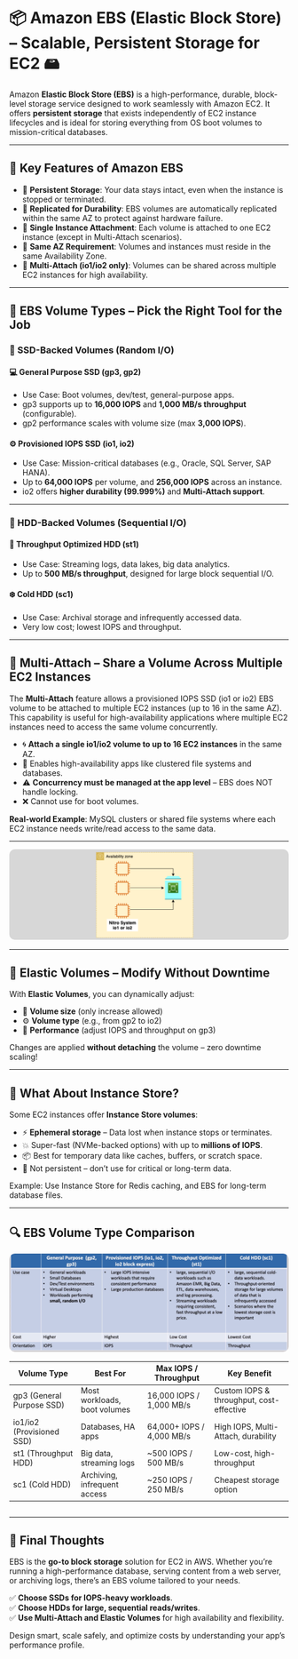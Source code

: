 # 📦 Amazon EBS (Elastic Block Store) – Scalable, Persistent Storage for EC2 🖴

Amazon **Elastic Block Store (EBS)** is a high-performance, durable, block-level storage service designed to work seamlessly with Amazon EC2. It offers **persistent storage** that exists independently of EC2 instance lifecycles and is ideal for storing everything from OS boot volumes to mission-critical databases.

---

## 🔑 Key Features of Amazon EBS

- 🧠 **Persistent Storage**: Your data stays intact, even when the instance is stopped or terminated.
- 🔁 **Replicated for Durability**: EBS volumes are automatically replicated within the same AZ to protect against hardware failure.
- 🔗 **Single Instance Attachment**: Each volume is attached to one EC2 instance (except in Multi-Attach scenarios).
- 📍 **Same AZ Requirement**: Volumes and instances must reside in the same Availability Zone.
- 🔄 **Multi-Attach (io1/io2 only)**: Volumes can be shared across multiple EC2 instances for high availability.

---

## 🏅 EBS Volume Types – Pick the Right Tool for the Job

### 🚀 SSD-Backed Volumes (Random I/O)

#### 💻 General Purpose SSD (gp3, gp2)

- Use Case: Boot volumes, dev/test, general-purpose apps.
- gp3 supports up to **16,000 IOPS** and **1,000 MB/s throughput** (configurable).
- gp2 performance scales with volume size (max **3,000 IOPS**).

#### ⚙️ Provisioned IOPS SSD (io1, io2)

- Use Case: Mission-critical databases (e.g., Oracle, SQL Server, SAP HANA).
- Up to **64,000 IOPS** per volume, and **256,000 IOPS** across an instance.
- io2 offers **higher durability (99.999%)** and **Multi-Attach support**.

---

### 🐢 HDD-Backed Volumes (Sequential I/O)

#### 🚌 Throughput Optimized HDD (st1)

- Use Case: Streaming logs, data lakes, big data analytics.
- Up to **500 MB/s throughput**, designed for large block sequential I/O.

#### ❄️ Cold HDD (sc1)

- Use Case: Archival storage and infrequently accessed data.
- Very low cost; lowest IOPS and throughput.

---

## 🔗 Multi-Attach – Share a Volume Across Multiple EC2 Instances

The **Multi-Attach** feature allows a provisioned IOPS SSD (io1 or io2) EBS volume to be attached to multiple EC2 instances (up to 16 in the same AZ). This capability is useful for high-availability applications where multiple EC2 instances need to access the same volume concurrently.

- 🌀 **Attach a single io1/io2 volume to up to 16 EC2 instances** in the same AZ.
- 📡 Enables high-availability apps like clustered file systems and databases.
- ⚠️ **Concurrency must be managed at the app level** – EBS does NOT handle locking.
- ❌ Cannot use for boot volumes.

**Real-world Example**: MySQL clusters or shared file systems where each EC2 instance needs write/read access to the same data.

---

<div style="text-align: center;">
    <img src="images/ebs-multi-attach.png" style="border-radius: 10px;" alt="Multi-Attach for EBS Volumes">
</div>

---

## 🔧 Elastic Volumes – Modify Without Downtime

With **Elastic Volumes**, you can dynamically adjust:

- 📏 **Volume size** (only increase allowed)
- ⚙️ **Volume type** (e.g., from gp2 to io2)
- 🚀 **Performance** (adjust IOPS and throughput on gp3)

Changes are applied **without detaching** the volume – zero downtime scaling!

---

## 🧪 What About Instance Store?

Some EC2 instances offer **Instance Store volumes**:

- ⚡ **Ephemeral storage** – Data lost when instance stops or terminates.
- 💥 Super-fast (NVMe-backed options) with up to **millions of IOPS**.
- 📦 Best for temporary data like caches, buffers, or scratch space.
- 🚫 Not persistent – don’t use for critical or long-term data.

Example: Use Instance Store for Redis caching, and EBS for long-term database files.

---

## 🔍 EBS Volume Type Comparison

<div style="text-align: center;">
    <img src="images/ebs-types.png" style="border-radius: 10px;" alt="EBS Volume Types">
</div>

<div style="display: flex; justify-content: center; align-items: center;">

| Volume Type               | Best For                     | Max IOPS / Throughput     | Key Benefit                              |
| ------------------------- | ---------------------------- | ------------------------- | ---------------------------------------- |
| gp3 (General Purpose SSD) | Most workloads, boot volumes | 16,000 IOPS / 1,000 MB/s  | Custom IOPS & throughput, cost-effective |
| io1/io2 (Provisioned SSD) | Databases, HA apps           | 64,000+ IOPS / 4,000 MB/s | High IOPS, Multi-Attach, durability      |
| st1 (Throughput HDD)      | Big data, streaming logs     | ~500 IOPS / 500 MB/s      | Low-cost, high-throughput                |
| sc1 (Cold HDD)            | Archiving, infrequent access | ~250 IOPS / 250 MB/s      | Cheapest storage option                  |

</div>

---

## 🧠 Final Thoughts

EBS is the **go-to block storage** solution for EC2 in AWS. Whether you’re running a high-performance database, serving content from a web server, or archiving logs, there’s an EBS volume tailored to your needs.

✅ **Choose SSDs for IOPS-heavy workloads**.  
✅ **Choose HDDs for large, sequential reads/writes**.  
✅ **Use Multi-Attach and Elastic Volumes** for high availability and flexibility.

Design smart, scale safely, and optimize costs by understanding your app’s performance profile.
